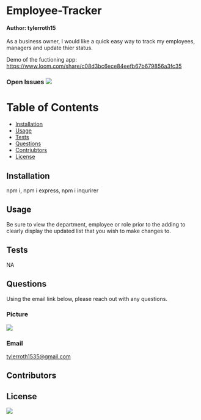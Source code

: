 
# Employee-Tracker
#### Author: tylerroth15

As a business owner, I would like a quick easy way to track my employees, managers and update thier status. 

Demo of the fuctioning app: https://www.loom.com/share/c08d3bc6ece84eefb67b679856a3fc35

### Open Issues <img src= "https://img.shields.io/github/issues/tylerroth15/Employee-Tracker">

# Table of Contents
* [Installation](#installation) 
* [Usage](#usage)
* [Tests](#tests)
* [Questions](#questions)
* [Contriubtors](#contributors)
* [License](#license)

## Installation

npm i, npm i express, npm i inqurirer

## Usage

Be sure to view the department, employee or role prior to the adding to clearly display the updated list that you wish to make changes to. 

## Tests

NA

## Questions

Using the email link below, please reach out with any questions.

### Picture
<img src="https://avatars0.githubusercontent.com/u/59520608?v=4"> 

### Email

tylerroth1535@gmail.com

## Contributors


## License
<img src="https://img.shields.io/github/license/tylerroth15/Employee-Tracker">

